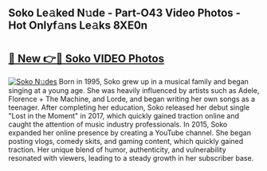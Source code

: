 ## Soko Le𝚊ked N𝚞de - Part-O43 Video Photos - Hot Onlyf𝚊ns Le𝚊ks 8XE0n

# <h2><a href="http://ab74484.deff.icu/?id=Soko">🔗 New 👉🔴 Soko VIDEO Photos</a></h2>

[![Soko N𝚞des](https://i.imgur.com/rIISA9y.gif)](http://ab74484.deff.icu/?id=Soko)
Born in 1995, Soko grew up in a musical family and began singing at a young age. She was heavily influenced by artists such as Adele, Florence + The Machine, and Lorde, and began writing her own songs as a teenager. After completing her education, Soko released her debut single "Lost in the Moment" in 2017, which quickly gained traction online and caught the attention of music industry professionals. In 2015, Soko expanded her online presence by creating a YouTube channel. She began posting vlogs, comedy skits, and gaming content, which quickly gained traction. Her unique blend of humor, authenticity, and vulnerability resonated with viewers, leading to a steady growth in her subscriber base.
